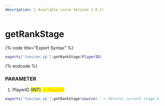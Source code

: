 ```yaml
---
description: 🔧 Available since Version 1.0.2!
---
```


# getRankStage

{% code title="Export Syntax" %}
```lua
exports['tuncion_xp']:getRankStage(PlayerID)
```
{% endcode %}

### PARAMETER

1. PlayerID <mark style="color:blue;">(INT)</mark> <mark style="color:orange;">-> PlayerID</mark>

```lua
exports['tuncion_xp']:getRankStage(source) --> Returns current stage e.g. Newbie
```
